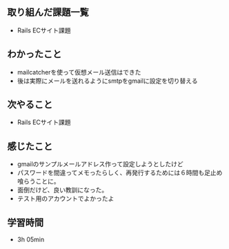 ## 取り組んだ課題一覧
- Rails ECサイト課題
## わかったこと
- mailcatcherを使って仮想メール送信はできた
- 後は実際にメールを送れるようにsmtpをgmailに設定を切り替える
## 次やること
- Rails ECサイト課題
## 感じたこと
- gmailのサンプルメールアドレス作って設定しようとしたけど
- パスワードを間違ってメモったらしく、再発行するためには６時間も足止め喰らうことに。
- 面倒だけど、良い教訓になった。
- テスト用のアカウントでよかったよ
## 学習時間
- 3h 05min